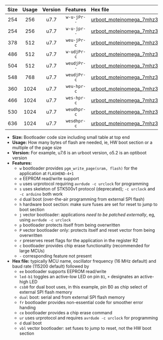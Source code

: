 |Size|Usage|Version|Features|Hex file|
|:-:|:-:|:-:|:-:|:--|
|254|256|u7.7|`w-u-jPr--`|[urboot_moteinomega_7mhz3728_460800bps_led+d7_ur_vbl.hex](https://raw.githubusercontent.com/stefanrueger/urboot.hex/main/boards/moteinomega/fcpu_7mhz3728/460800_bps/urboot_moteinomega_7mhz3728_460800bps_led+d7_ur_vbl.hex)|
|254|256|u7.7|`w-u-jpr--`|[urboot_moteinomega_7mhz3728_460800bps_led+d7_fr_ur_vbl.hex](https://raw.githubusercontent.com/stefanrueger/urboot.hex/main/boards/moteinomega/fcpu_7mhz3728/460800_bps/urboot_moteinomega_7mhz3728_460800bps_led+d7_fr_ur_vbl.hex)|
|378|512|u7.7|`weu-jPr-c`|[urboot_moteinomega_7mhz3728_460800bps_ee_led+d7_fr_ce_ur_vbl.hex](https://raw.githubusercontent.com/stefanrueger/urboot.hex/main/boards/moteinomega/fcpu_7mhz3728/460800_bps/urboot_moteinomega_7mhz3728_460800bps_ee_led+d7_fr_ce_ur_vbl.hex)|
|486|512|u7.7|`w-udjPr-c`|[urboot_moteinomega_7mhz3728_460800bps_led+d7_csc7_dual_fr_ce_ur_vbl.hex](https://raw.githubusercontent.com/stefanrueger/urboot.hex/main/boards/moteinomega/fcpu_7mhz3728/460800_bps/urboot_moteinomega_7mhz3728_460800bps_led+d7_csc7_dual_fr_ce_ur_vbl.hex)|
|504|512|u7.7|`weudjPr--`|[urboot_moteinomega_7mhz3728_460800bps_ee_led+d7_csc7_dual_fr_ur_vbl.hex](https://raw.githubusercontent.com/stefanrueger/urboot.hex/main/boards/moteinomega/fcpu_7mhz3728/460800_bps/urboot_moteinomega_7mhz3728_460800bps_ee_led+d7_csc7_dual_fr_ur_vbl.hex)|
|548|768|u7.7|`weudjPr-c`|[urboot_moteinomega_7mhz3728_460800bps_ee_led+d7_csc7_dual_fr_ce_ur_vbl.hex](https://raw.githubusercontent.com/stefanrueger/urboot.hex/main/boards/moteinomega/fcpu_7mhz3728/460800_bps/urboot_moteinomega_7mhz3728_460800bps_ee_led+d7_csc7_dual_fr_ce_ur_vbl.hex)|
|360|1024|u7.7|`weu-hpr-c`|[urboot_moteinomega_7mhz3728_460800bps_ee_led+d7_fr_ce_ur.hex](https://raw.githubusercontent.com/stefanrueger/urboot.hex/main/boards/moteinomega/fcpu_7mhz3728/460800_bps/urboot_moteinomega_7mhz3728_460800bps_ee_led+d7_fr_ce_ur.hex)|
|466|1024|u7.7|`wes-hpr-c`|[urboot_moteinomega_7mhz3728_460800bps_ee_led+d7_fr_ce.hex](https://raw.githubusercontent.com/stefanrueger/urboot.hex/main/boards/moteinomega/fcpu_7mhz3728/460800_bps/urboot_moteinomega_7mhz3728_460800bps_ee_led+d7_fr_ce.hex)|
|530|1024|u7.7|`weudhpr-c`|[urboot_moteinomega_7mhz3728_460800bps_ee_led+d7_csc7_dual_fr_ce_ur.hex](https://raw.githubusercontent.com/stefanrueger/urboot.hex/main/boards/moteinomega/fcpu_7mhz3728/460800_bps/urboot_moteinomega_7mhz3728_460800bps_ee_led+d7_csc7_dual_fr_ce_ur.hex)|
|636|1024|u7.7|`wesdhpr-c`|[urboot_moteinomega_7mhz3728_460800bps_ee_led+d7_csc7_dual_fr_ce.hex](https://raw.githubusercontent.com/stefanrueger/urboot.hex/main/boards/moteinomega/fcpu_7mhz3728/460800_bps/urboot_moteinomega_7mhz3728_460800bps_ee_led+d7_csc7_dual_fr_ce.hex)|

- **Size:** Bootloader code size including small table at top end
- **Usage:** How many bytes of flash are needed, ie, HW boot section or a multiple of the page size
- **Version:** For example, u7.6 is an urboot version, o5.2 is an optiboot version
- **Features:**
  + `w` bootloader provides `pgm_write_page(sram, flash)` for the application at `FLASHEND-4+1`
  + `e` EEPROM read/write support
  + `u` uses urprotocol requiring `avrdude -c urclock` for programming
  + `s` uses skeleton of STK500v1 protocol (deprecated); `-c urclock` and `-c arduino` both work
  + `d` dual boot (over-the-air programming from external SPI flash)
  + `h` hardware boot section: make sure fuses are set for reset to jump to boot section
  + `j` vector bootloader: applications *need to be patched externally*, eg, using `avrdude -c urclock`
  + `p` bootloader protects itself from being overwritten
  + `P` vector bootloader only: protects itself and reset vector from being overwritten
  + `r` preserves reset flags for the application in the register R2
  + `c` bootloader provides chip erase functionality (recommended for large MCUs)
  + `-` corresponding feature not present
- **Hex file:** typically MCU name, oscillator frequency (16 MHz default) and baud rate (115200 default) followed by
  + `ee` bootloader supports EEPROM read/write
  + `led-b1` toggles an active-low LED on pin `B1`, `+` designates an active-high LED
  + `csb0` for dual boot uses, in this example, pin B0 as chip select of external SPI flash memory
  + `dual` boot: serial and from external SPI flash memory
  + `fr` bootloader provides non-essential code for smoother error handing
  + `ce` bootloader provides a chip erase command
  + `ur` uses urprotocol and requires `avrdude -c urclock` for programming
  + `d` dual boot
  + `vbl` vector bootloader: set fuses to jump to reset, not the HW boot section

